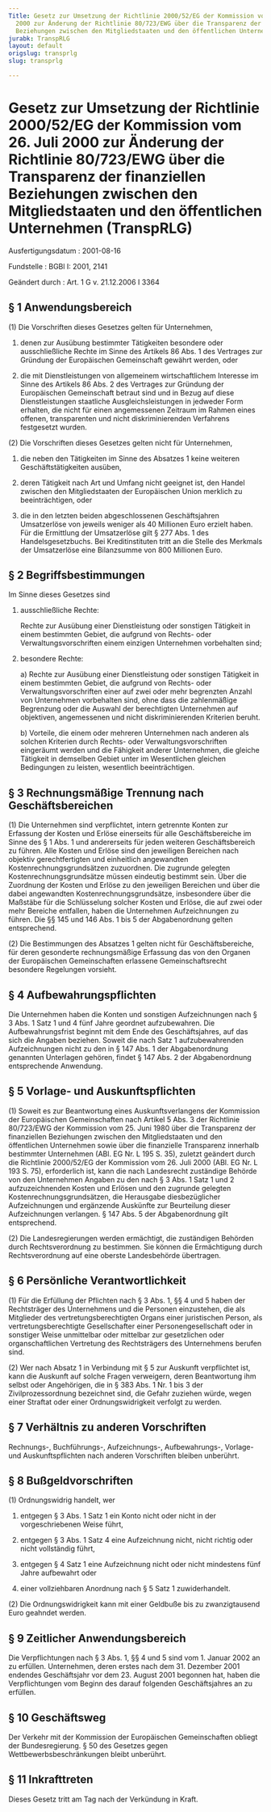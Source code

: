 ```yaml
---
Title: Gesetz zur Umsetzung der Richtlinie 2000/52/EG der Kommission vom 26. Juli
  2000 zur Änderung der Richtlinie 80/723/EWG über die Transparenz der finanziellen
  Beziehungen zwischen den Mitgliedstaaten und den öffentlichen Unternehmen
jurabk: TranspRLG
layout: default
origslug: transprlg
slug: transprlg

---
```


# Gesetz zur Umsetzung der Richtlinie 2000/52/EG der Kommission vom 26. Juli 2000 zur Änderung der Richtlinie 80/723/EWG über die Transparenz der finanziellen Beziehungen zwischen den Mitgliedstaaten und den öffentlichen Unternehmen (TranspRLG)

Ausfertigungsdatum
:   2001-08-16

Fundstelle
:   BGBl I: 2001, 2141

Geändert durch
:   Art. 1 G v. 21.12.2006 I 3364


## § 1 Anwendungsbereich

(1) Die Vorschriften dieses Gesetzes gelten für Unternehmen,

1.  denen zur Ausübung bestimmter Tätigkeiten besondere oder
    ausschließliche Rechte im Sinne des Artikels 86 Abs. 1 des Vertrages
    zur Gründung der Europäischen Gemeinschaft gewährt werden, oder


2.  die mit Dienstleistungen von allgemeinem wirtschaftlichem Interesse im
    Sinne des Artikels 86 Abs. 2 des Vertrages zur Gründung der
    Europäischen Gemeinschaft betraut sind und in Bezug auf diese
    Dienstleistungen staatliche Ausgleichsleistungen in jedweder Form
    erhalten, die nicht für einen angemessenen Zeitraum im Rahmen eines
    offenen, transparenten und nicht diskriminierenden Verfahrens
    festgesetzt wurden.




(2) Die Vorschriften dieses Gesetzes gelten nicht für Unternehmen,

1.  die neben den Tätigkeiten im Sinne des Absatzes 1 keine weiteren
    Geschäftstätigkeiten ausüben,


2.  deren Tätigkeit nach Art und Umfang nicht geeignet ist, den Handel
    zwischen den Mitgliedstaaten der Europäischen Union merklich zu
    beeinträchtigen, oder


3.  die in den letzten beiden abgeschlossenen Geschäftsjahren Umsatzerlöse
    von jeweils weniger als 40 Millionen Euro erzielt haben. Für die
    Ermittlung der Umsatzerlöse gilt § 277 Abs. 1 des Handelsgesetzbuchs.
    Bei Kreditinstituten tritt an die Stelle des Merkmals der Umsatzerlöse
    eine Bilanzsumme von 800 Millionen Euro.





## § 2 Begriffsbestimmungen

Im Sinne dieses Gesetzes sind

1.  ausschließliche Rechte:

    Rechte zur Ausübung einer Dienstleistung oder sonstigen Tätigkeit in
    einem bestimmten Gebiet, die aufgrund von Rechts- oder
    Verwaltungsvorschriften einem einzigen Unternehmen vorbehalten sind;


2.  besondere Rechte:

    a)  Rechte zur Ausübung einer Dienstleistung oder sonstigen Tätigkeit in
        einem bestimmten Gebiet, die aufgrund von Rechts- oder
        Verwaltungsvorschriften einer auf zwei oder mehr begrenzten Anzahl von
        Unternehmen vorbehalten sind, ohne dass die zahlenmäßige Begrenzung
        oder die Auswahl der berechtigten Unternehmen auf objektiven,
        angemessenen und nicht diskriminierenden Kriterien beruht.


    b)  Vorteile, die einem oder mehreren Unternehmen nach anderen als solchen
        Kriterien durch Rechts- oder Verwaltungsvorschriften eingeräumt werden
        und die Fähigkeit anderer Unternehmen, die gleiche Tätigkeit in
        demselben Gebiet unter im Wesentlichen gleichen Bedingungen zu
        leisten, wesentlich beeinträchtigen.








## § 3 Rechnungsmäßige Trennung nach Geschäftsbereichen

(1) Die Unternehmen sind verpflichtet, intern getrennte Konten zur
Erfassung der Kosten und Erlöse einerseits für alle Geschäftsbereiche
im Sinne des § 1 Abs. 1 und andererseits für jeden weiteren
Geschäftsbereich zu führen. Alle Kosten und Erlöse sind den jeweiligen
Bereichen nach objektiv gerechtfertigten und einheitlich angewandten
Kostenrechnungsgrundsätzen zuzuordnen. Die zugrunde gelegten
Kostenrechnungsgrundsätze müssen eindeutig bestimmt sein. Über die
Zuordnung der Kosten und Erlöse zu den jeweiligen Bereichen und über
die dabei angewandten Kostenrechnungsgrundsätze, insbesondere über die
Maßstäbe für die Schlüsselung solcher Kosten und Erlöse, die auf zwei
oder mehr Bereiche entfallen, haben die Unternehmen Aufzeichnungen zu
führen. Die §§ 145 und 146 Abs. 1 bis 5 der Abgabenordnung gelten
entsprechend.

(2) Die Bestimmungen des Absatzes 1 gelten nicht für
Geschäftsbereiche, für deren gesonderte rechnungsmäßige Erfassung das
von den Organen der Europäischen Gemeinschaften erlassene
Gemeinschaftsrecht besondere Regelungen vorsieht.


## § 4 Aufbewahrungspflichten

Die Unternehmen haben die Konten und sonstigen Aufzeichnungen nach § 3
Abs. 1 Satz 1 und 4 fünf Jahre geordnet aufzubewahren. Die
Aufbewahrungsfrist beginnt mit dem Ende des Geschäftsjahres, auf das
sich die Angaben beziehen. Soweit die nach Satz 1 aufzubewahrenden
Aufzeichnungen nicht zu den in § 147 Abs. 1 der Abgabenordnung
genannten Unterlagen gehören, findet § 147 Abs. 2 der Abgabenordnung
entsprechende Anwendung.


## § 5 Vorlage- und Auskunftspflichten

(1) Soweit es zur Beantwortung eines Auskunftsverlangens der
Kommission der Europäischen Gemeinschaften nach Artikel 5 Abs. 3 der
Richtlinie 80/723/EWG der Kommission vom 25. Juni 1980 über die
Transparenz der finanziellen Beziehungen zwischen den Mitgliedstaaten
und den öffentlichen Unternehmen sowie über die finanzielle
Transparenz innerhalb bestimmter Unternehmen (ABl. EG Nr. L 195 S.
35), zuletzt geändert durch die Richtlinie 2000/52/EG der Kommission
vom 26. Juli 2000 (ABl. EG Nr. L 193 S. 75), erforderlich ist, kann
die nach Landesrecht zuständige Behörde von den Unternehmen Angaben zu
den nach § 3 Abs. 1 Satz 1 und 2 aufzuzeichnenden Kosten und Erlösen
und den zugrunde gelegten Kostenrechnungsgrundsätzen, die Herausgabe
diesbezüglicher Aufzeichnungen und ergänzende Auskünfte zur
Beurteilung dieser Aufzeichnungen verlangen. § 147 Abs. 5 der
Abgabenordnung gilt entsprechend.

(2) Die Landesregierungen werden ermächtigt, die zuständigen Behörden
durch Rechtsverordnung zu bestimmen. Sie können die Ermächtigung durch
Rechtsverordnung auf eine oberste Landesbehörde übertragen.


## § 6 Persönliche Verantwortlichkeit

(1) Für die Erfüllung der Pflichten nach § 3 Abs. 1, §§ 4 und 5 haben
der Rechtsträger des Unternehmens und die Personen einzustehen, die
als Mitglieder des vertretungsberechtigten Organs einer juristischen
Person, als vertretungsberechtigte Gesellschafter einer
Personengesellschaft oder in sonstiger Weise unmittelbar oder
mittelbar zur gesetzlichen oder organschaftlichen Vertretung des
Rechtsträgers des Unternehmens berufen sind.

(2) Wer nach Absatz 1 in Verbindung mit § 5 zur Auskunft verpflichtet
ist, kann die Auskunft auf solche Fragen verweigern, deren
Beantwortung ihm selbst oder Angehörigen, die in § 383 Abs. 1 Nr. 1
bis 3 der Zivilprozessordnung bezeichnet sind, die Gefahr zuziehen
würde, wegen einer Straftat oder einer Ordnungswidrigkeit verfolgt zu
werden.


## § 7 Verhältnis zu anderen Vorschriften

Rechnungs-, Buchführungs-, Aufzeichnungs-, Aufbewahrungs-, Vorlage-
und Auskunftspflichten nach anderen Vorschriften bleiben unberührt.


## § 8 Bußgeldvorschriften

(1) Ordnungswidrig handelt, wer

1.  entgegen § 3 Abs. 1 Satz 1 ein Konto nicht oder nicht in der
    vorgeschriebenen Weise führt,


2.  entgegen § 3 Abs. 1 Satz 4 eine Aufzeichnung nicht, nicht richtig oder
    nicht vollständig führt,


3.  entgegen § 4 Satz 1 eine Aufzeichnung nicht oder nicht mindestens fünf
    Jahre aufbewahrt oder


4.  einer vollziehbaren Anordnung nach § 5 Satz 1 zuwiderhandelt.




(2) Die Ordnungswidrigkeit kann mit einer Geldbuße bis zu
zwanzigtausend Euro geahndet werden.


## § 9 Zeitlicher Anwendungsbereich

Die Verpflichtungen nach § 3 Abs. 1, §§ 4 und 5 sind vom 1. Januar
2002 an zu erfüllen. Unternehmen, deren erstes nach dem 31. Dezember
2001 endendes Geschäftsjahr vor dem 23. August 2001 begonnen hat,
haben die Verpflichtungen vom Beginn des darauf folgenden
Geschäftsjahres an zu erfüllen.


## § 10 Geschäftsweg

Der Verkehr mit der Kommission der Europäischen Gemeinschaften obliegt
der Bundesregierung. § 50 des Gesetzes gegen Wettbewerbsbeschränkungen
bleibt unberührt.


## § 11 Inkrafttreten

Dieses Gesetz tritt am Tag nach der Verkündung in Kraft.

